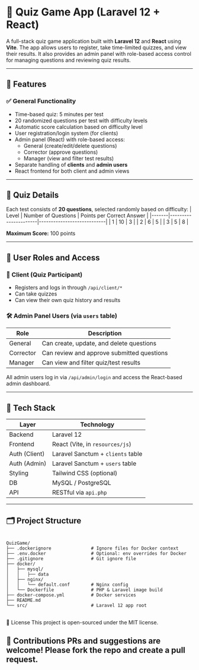 # 🧠 Quiz Game App (Laravel 12 + React)

A full-stack quiz game application built with **Laravel 12** and **React** using **Vite**. The app allows users to register, take time-limited quizzes, and view their results. It also provides an admin panel with role-based access control for managing questions and reviewing quiz results.

---

## 🎯 Features

### ✅ General Functionality
- Time-based quiz: 5 minutes per test
- 20 randomized questions per test with difficulty levels
- Automatic score calculation based on difficulty level
- User registration/login system (for clients)
- Admin panel (React) with role-based access:
  - General (create/edit/delete questions)
  - Corrector (approve questions)
  - Manager (view and filter test results)
- Separate handling of **clients** and **admin users**
- React frontend for both client and admin views

---

## 🧩 Quiz Details
Each test consists of **20 questions**, selected randomly based on difficulty:
| Level | Number of Questions | Points per Correct Answer |
|-------|----------------------|----------------------------|
| 1     | 10                   | 3                          |
| 2     | 6                    | 5                          |
| 3     | 5                    | 8                          |

**Maximum Score:** 100 points

---

## 🔐 User Roles and Access

### 👤 Client (Quiz Participant)
- Registers and logs in through `/api/client/*`
- Can take quizzes
- Can view their own quiz history and results

### 🛠 Admin Panel Users (via `users` table)

| Role       | Description                                |
|------------|--------------------------------------------|
| General    | Can create, update, and delete questions   |
| Corrector  | Can review and approve submitted questions |
| Manager    | Can view and filter quiz/test results      |

All admin users log in via `/api/admin/login` and access the React-based admin dashboard.

---

## 🧰 Tech Stack
| Layer        | Technology               |
|--------------|---------------------------|
| Backend      | Laravel 12                |
| Frontend     | React (Vite, in `resources/js`) |
| Auth (Client)| Laravel Sanctum + `clients` table |
| Auth (Admin) | Laravel Sanctum + `users` table   |
| Styling      | Tailwind CSS (optional)  |
| DB           | MySQL / PostgreSQL       |
| API          | RESTful via `api.php`    |

---

## 🗂 Project Structure
<pre> <code>
QuizGame/
├── .dockerignore               # Ignore files for Docker context
├── .env.docker                 # Optional: env overrides for Docker
├── .gitignore                  # Git ignore file
├── docker/
│   ├── mysql/
│   │   ├── data
│   ├── nginx/
│   │   └── default.conf        # Nginx config
│   └── Dockerfile              # PHP & Laravel image build
├── docker-compose.yml          # Docker services
├── README.md
└── src/                        # Laravel 12 app root
</code> </pre>

📌 License
This project is open-sourced under the MIT license.

🙌 Contributions
PRs and suggestions are welcome! Please fork the repo and create a pull request.
---

